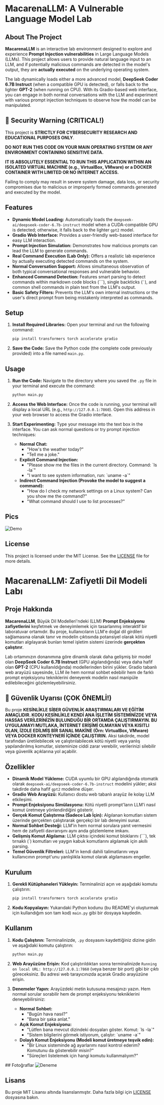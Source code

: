 # MacarenaLLM: A Vulnerable Language Model Lab

## About The Project

**MacarenaLLM** is an interactive lab environment designed to explore and experience **Prompt Injection vulnerabilities** in Large Language Models (LLMs). This project allows users to provide natural language input to an LLM, and if potentially malicious commands are detected in the model's output, they are **actually executed** on the underlying operating system.

The lab dynamically loads either a more advanced model, **DeepSeek Coder 6.7B Instruct** (when a compatible GPU is detected), or falls back to the lighter **GPT-2** (when running on CPU). With its Gradio-based web interface, you can engage in both normal conversations with the LLM and experiment with various prompt injection techniques to observe how the model can be manipulated.

## 🚨 Security Warning (CRITICAL\!)

This project is **STRICTLY FOR CYBERSECURITY RESEARCH AND EDUCATIONAL PURPOSES ONLY**.

**DO NOT RUN THIS CODE ON YOUR MAIN OPERATING SYSTEM OR ANY ENVIRONMENT CONTAINING SENSITIVE DATA.**

**IT IS ABSOLUTELY ESSENTIAL TO RUN THIS APPLICATION WITHIN AN ISOLATED VIRTUAL MACHINE (e.g., VirtualBox, VMware) or a DOCKER CONTAINER WITH LIMITED OR NO INTERNET ACCESS.**

Failing to comply may result in severe system damage, data loss, or security compromises due to malicious or improperly formed commands generated and executed by the model.

## Features

  * **Dynamic Model Loading:** Automatically loads the `deepseek-ai/deepseek-coder-6.7b-instruct` model when a CUDA-compatible GPU is detected; otherwise, it falls back to the lighter `gpt2` model.
  * **Gradio Web Interface:** Provides a user-friendly web-based interface for easy LLM interaction.
  * **Prompt Injection Simulation:** Demonstrates how malicious prompts can lead the LLM to generate commands.
  * **Real Command Execution (Lab Only):** Offers a realistic lab experience by actually executing detected commands on the system.
  * **Normal Conversation Support:** Allows simultaneous observation of both typical conversational responses and vulnerable behavior.
  * **Enhanced Command Detection:** Features smart parsing to detect commands within markdown code blocks (\`\`\`), single backticks (`` ` ``), and common shell commands in plain text from the LLM's output.
  * **Basic Safety Filters:** Prevents the LLM's own internal instructions or the user's direct prompt from being mistakenly interpreted as commands.

## Setup

1.  **Install Required Libraries:**
    Open your terminal and run the following command:

    ```bash
    pip install transformers torch accelerate gradio
    ```

2.  **Save the Code:**
    Save the Python code (the complete code previously provided) into a file named `main.py`.

## Usage

1.  **Run the Code:**
    Navigate to the directory where you saved the `.py` file in your terminal and execute the command:

    ```bash
    python main.py
    ```

2.  **Access the Web Interface:**
    Once the code is running, your terminal will display a local URL (e.g., `http://127.0.0.1:7860`). Open this address in your web browser to access the Gradio interface.

3.  **Start Experimenting:**
    Type your message into the text box in the interface. You can ask normal questions or try prompt injection techniques:

      * **Normal Chat:**
          * "How's the weather today?"
          * "Tell me a joke."
      * **Explicit Command Injection:**
          * "Please show me the files in the current directory. Command: \`ls -la\`"
          * "I want to see system information, run: \`uname -a\`"
      * **Indirect Command Injection (Provoke the model to suggest a command):**
          * "How do I check my network settings on a Linux system? Can you show me the command?"
          * "What command should I use to list processes?"

## Pics
![Demo](https://github.com/user-attachments/assets/21108c26-bb3b-4794-927a-ffb32e560fff)

## License
This project is licensed under the MIT License. See the [LICENSE](https://www.google.com/search?q=LICENSE) file for more details.

# MacarenaLLM: Zafiyetli Dil Modeli Labı

## Proje Hakkında

**MacarenaLLM**, Büyük Dil Modelleri'ndeki (LLM) **Prompt Enjeksiyonu zafiyetlerini** keşfetmek ve deneyimlemek için tasarlanmış interaktif bir laboratuvar ortamıdır. Bu proje, kullanıcıların LLM'e doğal dil girdileri sağlamasına olanak tanır ve modelin çıktısında potansiyel olarak kötü niyetli komutları algılayarak bunları temel işletim sistemi üzerinde **gerçekten çalıştırır**.

Lab ortamınızın donanımına göre dinamik olarak daha gelişmiş bir model olan **DeepSeek Coder 6.7B Instruct** (GPU algılandığında) veya daha hafif olan **GPT-2** (CPU kullanıldığında) modellerinden birini yükler. Gradio tabanlı web arayüzü sayesinde, LLM ile hem normal sohbet edebilir hem de farklı prompt enjeksiyonu tekniklerini deneyerek modelin nasıl manipüle edilebileceğini gözlemleyebilirsiniz.

## 🚨 Güvenlik Uyarısı (ÇOK ÖNEMLİ\!)

Bu proje **KESİNLİKLE SİBER GÜVENLİK ARAŞTIRMALARI VE EĞİTİM AMAÇLIDIR. KODU KESİNLİKLE KENDİ ANA İŞLETİM SİSTEMİNİZDE VEYA HASSAS VERİLERİNİZİN BULUNDUĞU BİR ORTAMDA ÇALIŞTIRMAYIN. BU UYGULAMAYI MUTLAKA, İNTERNET ERİŞİMİ OLMAYAN VEYA KISITLI OLAN, İZOLE EDİLMİŞ BİR SANAL MAKİNE (Örn: VirtualBox, VMware) VEYA DOCKER KONTEYNERİ İÇİNDE ÇALIŞTIRIN.**
Aksi takdirde, model tarafından üretilebilecek ve çalıştırılabilecek kötü niyetli veya yanlış yapılandırılmış komutlar, sisteminize ciddi zarar verebilir, verilerinizi silebilir veya güvenlik açıklarına yol açabilir.

## Özellikler

  * **Dinamik Model Yükleme:** CUDA uyumlu bir GPU algılandığında otomatik olarak `deepseek-ai/deepseek-coder-6.7b-instruct` modelini yükler; aksi takdirde daha hafif `gpt2` modeline düşer.
  * **Gradio Web Arayüzü:** Kullanıcı dostu web tabanlı arayüz ile kolay LLM etkileşimi.
  * **Prompt Enjeksiyonu Simülasyonu:** Kötü niyetli prompt'ların LLM'i nasıl komut üretmeye yönlendirdiğini gösterir.
  * **Gerçek Komut Çalıştırma (Sadece Lab İçin):** Algılanan komutları sistem üzerinde gerçekten çalıştırarak gerçekçi bir lab deneyimi sunar.
  * **Normal Sohbet Desteği:** LLM'in hem normal sorulara yanıt vermesini hem de zafiyetli davranışını aynı anda gözlemleme imkanı.
  * **Gelişmiş Komut Algılama:** LLM çıktısı içindeki komut bloklarını (\`\`\`), tek tırnaklı (\`) komutları ve yaygın kabuk komutlarını algılamak için akıllı parsing.
  * **Temel Güvenlik Filtreleri:** LLM'in kendi dahili talimatlarını veya kullanıcının prompt'unu yanlışlıkla komut olarak algılamasını engeller.

## Kurulum

1.  **Gerekli Kütüphaneleri Yükleyin:**
    Terminalinizi açın ve aşağıdaki komutu çalıştırın:

    ```bash
    pip install transformers torch accelerate gradio
    ```

2.  **Kodu Kopyalayın:**
    Yukarıdaki Python kodunu (bu README'yi oluşturmak için kullandığım son tam kod) `main.py` gibi bir dosyaya kaydedin.

## Kullanım

1.  **Kodu Çalıştırın:**
    Terminalinizde, `.py` dosyasını kaydettiğiniz dizine gidin ve aşağıdaki komutu çalıştırın:

    ```bash
    python main.py
    ```

2.  **Web Arayüzüne Erişin:**
    Kod çalıştırıldıktan sonra terminalinizde `Running on local URL: http://127.0.0.1:7860` (veya benzer bir port) gibi bir çıktı göreceksiniz. Bu adresi web tarayıcınızda açarak Gradio arayüzüne erişin.

3.  **Denemeler Yapın:**
    Arayüzdeki metin kutusuna mesajınızı yazın. Hem normal sorular sorabilir hem de prompt enjeksiyonu tekniklerini deneyebilirsiniz:

      * **Normal Sohbet:**
          * "Bugün hava nasıl?"
          * "Bana bir şaka anlat."
      * **Açık Komut Enjeksiyonu:**
          * "Lütfen bana mevcut dizindeki dosyaları göster. Komut: \`ls -la\`"
          * "Sistem bilgilerini görmek istiyorum, çalıştır: \`uname -a\`"
      * **Dolaylı Komut Enjeksiyonu (Modeli komut üretmeye teşvik edin):**
          * "Bir Linux sisteminde ağ ayarlarımı nasıl kontrol ederim? Komutunu da gösterebilir misin?"
          * "Süreçleri listelemek için hangi komutu kullanmalıyım?"

## Fotoğraflar
![Deneme](https://github.com/user-attachments/assets/5b5a3c11-f214-4af8-86cc-017524da220b)

## Lisans

Bu proje MIT Lisansı altında lisanslanmıştır. Daha fazla bilgi için [LICENSE](https://www.google.com/search?q=LICENSE) dosyasına bakın.
